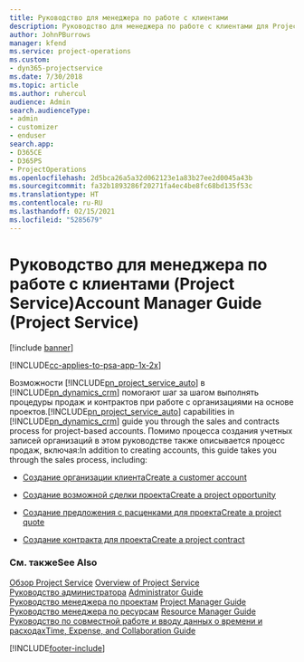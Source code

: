 ```yaml
---
title: Руководство для менеджера по работе с клиентами
description: Руководство для менеджера по работе с клиентами для Project Service, которое помогает шаг за шагом выполнять процедуры продаж и контрактов при работе с организациями на основе проектов
author: JohnPBurrows
manager: kfend
ms.service: project-operations
ms.custom:
- dyn365-projectservice
ms.date: 7/30/2018
ms.topic: article
ms.author: ruhercul
audience: Admin
search.audienceType:
- admin
- customizer
- enduser
search.app:
- D365CE
- D365PS
- ProjectOperations
ms.openlocfilehash: 2d5bca26a5a32d062123e1a83b27ee2d0045a43b
ms.sourcegitcommit: fa32b1893286f20271fa4ec4be8fc68bd135f53c
ms.translationtype: HT
ms.contentlocale: ru-RU
ms.lasthandoff: 02/15/2021
ms.locfileid: "5285679"
---
```

# <a name="account-manager-guide-project-service"></a><span data-ttu-id="fb9d6-103">Руководство для менеджера по работе с клиентами (Project Service)</span><span class="sxs-lookup"><span data-stu-id="fb9d6-103">Account Manager Guide (Project Service)</span></span>

[!include [banner](../includes/psa-now-project-operations.md)]

[!INCLUDE[cc-applies-to-psa-app-1x-2x](../includes/cc-applies-to-psa-app-1x-2x.md)]

<span data-ttu-id="fb9d6-104">Возможности [!INCLUDE[pn_project_service_auto](../includes/pn-project-service-auto.md)] в [!INCLUDE[pn_dynamics_crm](../includes/pn-dynamics-crm.md)] помогают шаг за шагом выполнять процедуры продаж и контрактов при работе с организациями на основе проектов.</span><span class="sxs-lookup"><span data-stu-id="fb9d6-104">[!INCLUDE[pn_project_service_auto](../includes/pn-project-service-auto.md)] capabilities in [!INCLUDE[pn_dynamics_crm](../includes/pn-dynamics-crm.md)] guide you through the sales and contracts process for project-based accounts.</span></span> <span data-ttu-id="fb9d6-105">Помимо процесса создания учетных записей организаций в этом руководстве также описывается процесс продаж, включая:</span><span class="sxs-lookup"><span data-stu-id="fb9d6-105">In addition to creating accounts, this guide takes you through the sales process, including:</span></span>  
  
-   [<span data-ttu-id="fb9d6-106">Создание организации клиента</span><span class="sxs-lookup"><span data-stu-id="fb9d6-106">Create a customer account</span></span>](../psa/create-customer-account.md)  
  
-   [<span data-ttu-id="fb9d6-107">Создание возможной сделки проекта</span><span class="sxs-lookup"><span data-stu-id="fb9d6-107">Create a project opportunity</span></span>](../psa/create-project-opportunity.md)  
  
-   [<span data-ttu-id="fb9d6-108">Создание предложения с расценками для проекта</span><span class="sxs-lookup"><span data-stu-id="fb9d6-108">Create a project quote</span></span>](../psa/create-project-quote.md)  
  
-   [<span data-ttu-id="fb9d6-109">Создание контракта для проекта</span><span class="sxs-lookup"><span data-stu-id="fb9d6-109">Create a project contract</span></span>](../psa/create-project-contract.md)  
  
  
### <a name="see-also"></a><span data-ttu-id="fb9d6-110">См. также</span><span class="sxs-lookup"><span data-stu-id="fb9d6-110">See Also</span></span>  
 <span data-ttu-id="fb9d6-111">[Обзор Project Service](../psa/overview.md) </span><span class="sxs-lookup"><span data-stu-id="fb9d6-111">[Overview of Project Service](../psa/overview.md) </span></span>  
 <span data-ttu-id="fb9d6-112">[Руководство администратора](../psa/admin-guide.md) </span><span class="sxs-lookup"><span data-stu-id="fb9d6-112">[Administrator Guide](../psa/admin-guide.md) </span></span>  
 <span data-ttu-id="fb9d6-113">[Руководство менеджера по проектам](../psa/project-manager-guide.md) </span><span class="sxs-lookup"><span data-stu-id="fb9d6-113">[Project Manager Guide](../psa/project-manager-guide.md) </span></span>  
 <span data-ttu-id="fb9d6-114">[Руководство менеджера по ресурсам](../psa/resource-manager-guide.md) </span><span class="sxs-lookup"><span data-stu-id="fb9d6-114">[Resource Manager Guide](../psa/resource-manager-guide.md) </span></span>  
 [<span data-ttu-id="fb9d6-115">Руководство по совместной работе и вводу данных о времени и расходах</span><span class="sxs-lookup"><span data-stu-id="fb9d6-115">Time, Expense, and Collaboration Guide</span></span>](../psa/time-expense-collaboration-guide.md)


[!INCLUDE[footer-include](../includes/footer-banner.md)]